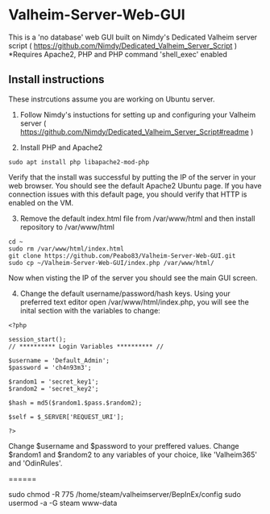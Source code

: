 # Valheim-Server-Web-GUI
This is a 'no database' web GUI built on Nimdy's Dedicated Valheim server script ( https://github.com/Nimdy/Dedicated_Valheim_Server_Script )
*Requires Apache2, PHP and PHP command 'shell_exec' enabled

## Install instructions
These instrcutions assume you are working on Ubuntu server.

1) Follow Nimdy's instuctions for setting up and configuring your Valheim server ( https://github.com/Nimdy/Dedicated_Valheim_Server_Script#readme )

2) Install PHP and Apache2

```
sudo apt install php libapache2-mod-php
```

Verify that the install was successful by putting the IP of the server in your web browser. You should see the default Apache2 Ubuntu page. If you have connection issues with this default page, you should verify that HTTP is enabled on the VM.

3) Remove the default index.html file from /var/www/html and then install repository to /var/www/html

```
cd ~
sudo rm /var/www/html/index.html
git clone https://github.com/Peabo83/Valheim-Server-Web-GUI.git
sudo cp ~/Valheim-Server-Web-GUI/index.php /var/www/html/
```

Now when visting the IP of the server you should see the main GUI screen.

4) Change the default username/password/hash keys. Using your preferred text editor open /var/www/html/index.php, you will see the inital section with the variables to change:
```
<?php

session_start();
// ********** Login Variables ********** //

$username = 'Default_Admin';
$password = 'ch4n93m3';

$random1 = 'secret_key1';
$random2 = 'secret_key2';

$hash = md5($random1.$pass.$random2); 

$self = $_SERVER['REQUEST_URI'];

?>
```
Change $username and $password to your preffered values. Change $random1 and $random2 to any variables of your choice, like 'Valheim365' and 'OdinRules'.

======

sudo chmod -R 775 /home/steam/valheimserver/BepInEx/config
sudo usermod -a -G steam www-data
